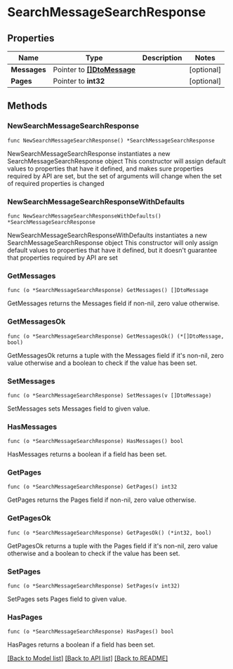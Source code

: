 # SearchMessageSearchResponse

## Properties

Name | Type | Description | Notes
------------ | ------------- | ------------- | -------------
**Messages** | Pointer to [**[]DtoMessage**](DtoMessage.md) |  | [optional] 
**Pages** | Pointer to **int32** |  | [optional] 

## Methods

### NewSearchMessageSearchResponse

`func NewSearchMessageSearchResponse() *SearchMessageSearchResponse`

NewSearchMessageSearchResponse instantiates a new SearchMessageSearchResponse object
This constructor will assign default values to properties that have it defined,
and makes sure properties required by API are set, but the set of arguments
will change when the set of required properties is changed

### NewSearchMessageSearchResponseWithDefaults

`func NewSearchMessageSearchResponseWithDefaults() *SearchMessageSearchResponse`

NewSearchMessageSearchResponseWithDefaults instantiates a new SearchMessageSearchResponse object
This constructor will only assign default values to properties that have it defined,
but it doesn't guarantee that properties required by API are set

### GetMessages

`func (o *SearchMessageSearchResponse) GetMessages() []DtoMessage`

GetMessages returns the Messages field if non-nil, zero value otherwise.

### GetMessagesOk

`func (o *SearchMessageSearchResponse) GetMessagesOk() (*[]DtoMessage, bool)`

GetMessagesOk returns a tuple with the Messages field if it's non-nil, zero value otherwise
and a boolean to check if the value has been set.

### SetMessages

`func (o *SearchMessageSearchResponse) SetMessages(v []DtoMessage)`

SetMessages sets Messages field to given value.

### HasMessages

`func (o *SearchMessageSearchResponse) HasMessages() bool`

HasMessages returns a boolean if a field has been set.

### GetPages

`func (o *SearchMessageSearchResponse) GetPages() int32`

GetPages returns the Pages field if non-nil, zero value otherwise.

### GetPagesOk

`func (o *SearchMessageSearchResponse) GetPagesOk() (*int32, bool)`

GetPagesOk returns a tuple with the Pages field if it's non-nil, zero value otherwise
and a boolean to check if the value has been set.

### SetPages

`func (o *SearchMessageSearchResponse) SetPages(v int32)`

SetPages sets Pages field to given value.

### HasPages

`func (o *SearchMessageSearchResponse) HasPages() bool`

HasPages returns a boolean if a field has been set.


[[Back to Model list]](../README.md#documentation-for-models) [[Back to API list]](../README.md#documentation-for-api-endpoints) [[Back to README]](../README.md)


